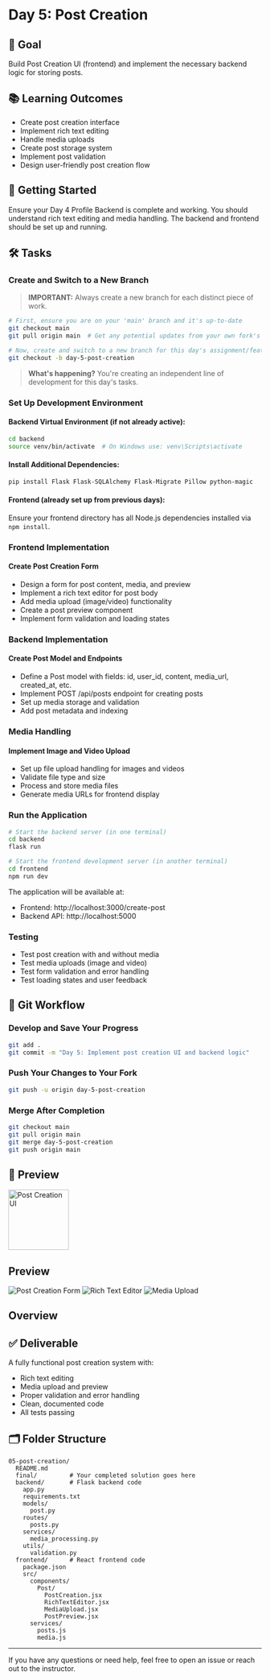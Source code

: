 # Day 5: Post Creation

## 🎯 Goal

Build Post Creation UI (frontend) and implement the necessary backend logic for storing posts.

## 📚 Learning Outcomes

- Create post creation interface
- Implement rich text editing
- Handle media uploads
- Create post storage system
- Implement post validation
- Design user-friendly post creation flow

## 🚀 Getting Started

Ensure your Day 4 Profile Backend is complete and working. You should understand rich text editing and media handling. The backend and frontend should be set up and running.

## 🛠️ Tasks

### Create and Switch to a New Branch

> **IMPORTANT:** Always create a new branch for each distinct piece of work.

```bash
# First, ensure you are on your 'main' branch and it's up-to-date
git checkout main
git pull origin main  # Get any potential updates from your own fork's main

# Now, create and switch to a new branch for this day's assignment/feature
git checkout -b day-5-post-creation
```

> **What's happening?** You're creating an independent line of development for this day's tasks.

### Set Up Development Environment

#### Backend Virtual Environment (if not already active):

```bash
cd backend
source venv/bin/activate  # On Windows use: venv\Scripts\activate
```

#### Install Additional Dependencies:

```bash
pip install Flask Flask-SQLAlchemy Flask-Migrate Pillow python-magic
```

#### Frontend (already set up from previous days):

Ensure your frontend directory has all Node.js dependencies installed via `npm install`.

### Frontend Implementation

#### Create Post Creation Form

- Design a form for post content, media, and preview
- Implement a rich text editor for post body
- Add media upload (image/video) functionality
- Create a post preview component
- Implement form validation and loading states

### Backend Implementation

#### Create Post Model and Endpoints

- Define a Post model with fields: id, user_id, content, media_url, created_at, etc.
- Implement POST /api/posts endpoint for creating posts
- Set up media storage and validation
- Add post metadata and indexing

### Media Handling

#### Implement Image and Video Upload

- Set up file upload handling for images and videos
- Validate file type and size
- Process and store media files
- Generate media URLs for frontend display

### Run the Application

```bash
# Start the backend server (in one terminal)
cd backend
flask run

# Start the frontend development server (in another terminal)
cd frontend
npm run dev
```

The application will be available at:

- Frontend: http://localhost:3000/create-post
- Backend API: http://localhost:5000

### Testing

- Test post creation with and without media
- Test media uploads (image and video)
- Test form validation and error handling
- Test loading states and user feedback

## 🔄 Git Workflow

### Develop and Save Your Progress

```bash
git add .
git commit -m "Day 5: Implement post creation UI and backend logic"
```

### Push Your Changes to Your Fork

```bash
git push -u origin day-5-post-creation
```

### Merge After Completion

```bash
git checkout main
git pull origin main
git merge day-5-post-creation
git push origin main
```

## 📸 Preview

<img src="post-creation.png" alt="Post Creation UI" width="120"/>

## Preview

![Post Creation Form](https://i.imgur.com/UQZxGp1.png)
![Rich Text Editor](https://i.imgur.com/VQZxGp2.png)
![Media Upload](https://i.imgur.com/WQZxGp3.png)

## Overview

## ✅ Deliverable

A fully functional post creation system with:

- Rich text editing
- Media upload and preview
- Proper validation and error handling
- Clean, documented code
- All tests passing

## 🗂️ Folder Structure

```
05-post-creation/
  README.md
  final/         # Your completed solution goes here
  backend/       # Flask backend code
    app.py
    requirements.txt
    models/
      post.py
    routes/
      posts.py
    services/
      media_processing.py
    utils/
      validation.py
  frontend/      # React frontend code
    package.json
    src/
      components/
        Post/
          PostCreation.jsx
          RichTextEditor.jsx
          MediaUpload.jsx
          PostPreview.jsx
      services/
        posts.js
        media.js
```

---

If you have any questions or need help, feel free to open an issue or reach out to the instructor.
